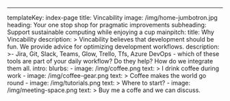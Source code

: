 ---
templateKey: index-page
title: Vincability
image: /img/home-jumbotron.jpg
heading: Your one stop shop for pragmatic improvements
subheading: Support sustainable computing while enjoying a cup
mainpitch:
  title: Why Vincability
  description: >
    Vincability believes that development should be fun. We provide advice for optimizing development workflows.
description: >-
  Jira, Git, Slack, Teams, Glow, Trello, Tfs, Azure DevOps - which of these tools are part of your daily workflow? Do they help? How do we integrate them all.
intro:
  blurbs:
    - image: /img/coffee.png
      text: >
        I drink coffee during work
    - image: /img/coffee-gear.png
      text: >
        Coffee makes the world go round
    - image: /img/tutorials.png
      text: >
        Where to start?
    - image: /img/meeting-space.png
      text: >
        Buy me a coffe and we can discuss.